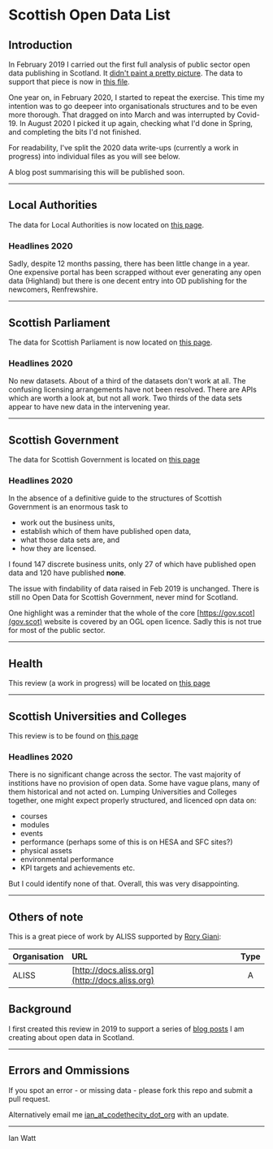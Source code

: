 # Scottish Open Data List

## Introduction
In February 2019 I carried out the first full analysis of public sector open data publishing in Scotland. It [didn't paint a pretty picture](https://codethecity.org/2019/11/15/scotlands-open-data-february-2019-an-update/). The data to support that piece is now in [this file](README_2019.md). 

One year on, in February 2020, I started to repeat the exercise. This time my intention was to go deepeer into organisationals structures and to be even more thorough. That dragged on into March and was interrupted by Covid-19. In August 2020 I picked it up again, checking what I'd done in Spring, and completing the bits I'd not finished.  

For readability, I've split the 2020 data write-ups (currently a work in progress) into individual files as you will see below. 

A blog post summarising this will be published soon. 

------

## Local Authorities
The data for Local Authorities is now located on [this page](Local_authorities.md).

### Headlines 2020
Sadly, despite 12 months passing, there has been little change in a year. One expensive portal has been scrapped without ever generating any open data (Highland) but there is one decent entry into OD publishing for the newcomers, Renfrewshire.

--- 

## Scottish Parliament
The data for Scottish Parliament is now located on [this page](Scottish_Parliament.md).

### Headlines 2020
No new datasets. About of a third of the datasets don't work at all. The confusing licensing arrangements have not been resolved. There are APIs which are worth a look at, but not all work. Two thirds of the data sets appear to have new data in the intervening year. 

---

## Scottish Government
The data for Scottish Government is located on [this page](Scottish_Government.md)

### Headlines 2020

In the absence of a definitive guide to the structures of Scottish Government is an enormous task to 
- work out the business units, 
- establish which of them have published open data,
- what those data sets are, and 
- how they are licensed.

I found 147 discrete business units, only 27 of which have published open data and 120 have published __none__. 

The issue with findability of data raised in Feb 2019 is unchanged. There is still no Open Data for Scottish Government, never mind for Scotland.

One highlight was a reminder that the whole of the core [https://gov.scot](gov.scot) website is covered by an OGL open licence. Sadly this is not true for most of the public sector. 


--- 

## Health 
This review (a work in progress) will be located on [this page](Health.md)

--- 

## Scottish Universities and Colleges
This review is to be found on [this page](FE.md)

### Headlines 2020
There is no significant change across the sector. The vast majority of institions have no provision of open data. Some have vague plans, many of them historical and not acted on. Lumping Universities and Colleges together, one might expect properly structured, and licenced opn data on:

* courses
* modules
* events
* performance (perhaps some of this is on HESA and SFC sites?)
* physical assets 
* environmental performance
* KPI targets and achievements etc.

But I could identify none of that. Overall, this was very disappointing. 

--- 

## Others of note

This is a great piece of work by ALISS supported by [Rory Giani](http://twitter.com/digitalwestie):

| Organisation      | URL       | Type |
| :------------- |:-------------|:------:|
|ALISS| [http://docs.aliss.org](http://docs.aliss.org) |A|

## Background

I first created this review in 2019 to support a series of [blog posts](https://codethecity.org/category/open-data/) I am creating about open data in Scotland. 

---
## Errors and Ommissions
If you spot an error - or missing data - please fork this repo and submit a pull request. 

Alternatively email me [ian_at_codethecity_dot_org](mailto:ian@codethecity.org) with an update. 

--- 

Ian Watt  
